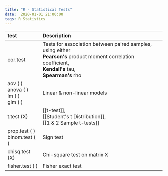 ```yaml
---
title: "R - Statistical Tests"
date:  2020-01-01 21:00:00
tags: R Statistics
---
```


|test | Description |
|:----|:------------|
| cor.test | Tests for association between paired samples, using either<br> __Pearson's__ product moment correlation coefficient,<br> __Kendall's__ tau,<br> __Spearman's__ rho |
| aov ( )<br>anova ( )<br>lm ( )<br>glm ( ) | Linear & non-linear models |
| t.test (X) | [[t-test]],<br>[[Student's t Distribution]],<br>[[1 & 2 Sample t-tests]] |
| prop.test ( )<br>binom.test ( ) | Sign test |
| chisq.test (X) | Chi-square test on matrix X |
| fisher.test ( ) | Fisher exact test |
